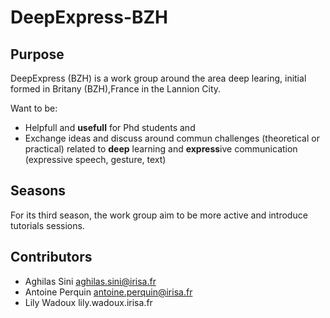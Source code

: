 # DeepExpress-BZH

## Purpose

DeepExpress (BZH) is a work group around the area deep learing, initial formed in Britany (BZH),France in the Lannion City.

Want to be:

* Helpfull and **usefull** for Phd students and 
* Exchange ideas and discuss around commun challenges (theoretical or practical) related to **deep** learning and **express**ive communication (expressive speech, gesture, text)

## Seasons

For its third season, the work group aim to be more active and introduce tutorials sessions.

## Contributors

- Aghilas Sini aghilas.sini@irisa.fr
- Antoine Perquin antoine.perquin@irisa.fr
- Lily Wadoux lily.wadoux.irisa.fr


